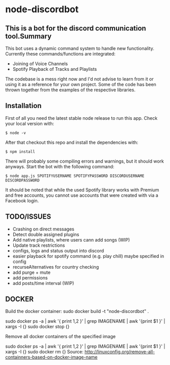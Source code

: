 # node-discordbot

## This is a bot for the discord communication tool.Summary

This bot uses a dynamic command system to handle new functionality. Currently
these commands/functions are integrated:

- Joining of Voice Channels
- Spotify Playback of Tracks and Playlists

The codebase is a mess right now and I'd not advise to learn from it or using it
as a reference for your own project. Some of the code has been thrown together
from the examples of the respective libraries.

## Installation

First of all you need the latest stable node release to run this app.
Check your local version with:

    $ node -v

After that checkout this repo and install the dependencies with:

    $ npm install

There will probably some compiling errors and warnings, but it should work anyways.
Start the bot with the following command:

    $ node app.js SPOTIFYUSERNAME SPOTIFYPASSWORD DISCORDUSERNAME DISCORDPASSWORD

It should be noted that while the used Spotify library works with Premium and
free accounts, you cannot use accounts that were created with via a Facebook login.

## TODO/ISSUES

- Crashing on direct messages
- Detect double assigned plugins
- Add native playlists, where users cann add songs (WIP)
- Update track restrictions
- configs, logs and status output into discord
- easier playback for spotify command (e.g. play chill) maybe specified in config
- recurseAlternatives for country checking
- add purge + mute
- add permissions
- add posts/time interval (WIP)

## DOCKER

Build the docker container:
sudo docker build -t "node-discordbot" .

sudo docker ps -a | awk '{ print $1,$2 }' | grep IMAGENAME | awk '{print $1 }' | xargs -I {} sudo docker stop {}

Remove all docker containers of the specified image

sudo docker ps -a | awk '{ print $1,$2 }' | grep IMAGENAME | awk '{print $1 }' | xargs -I {} sudo docker rm {}
Source: http://linuxconfig.org/remove-all-containners-based-on-docker-image-name
